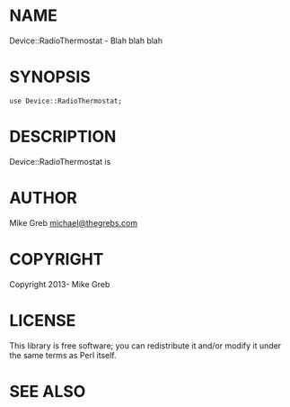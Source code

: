 # NAME

Device::RadioThermostat - Blah blah blah

# SYNOPSIS

    use Device::RadioThermostat;

# DESCRIPTION

Device::RadioThermostat is

# AUTHOR

Mike Greb <michael@thegrebs.com>

# COPYRIGHT

Copyright 2013- Mike Greb

# LICENSE

This library is free software; you can redistribute it and/or modify
it under the same terms as Perl itself.

# SEE ALSO
